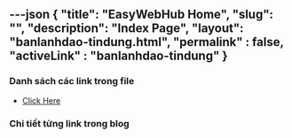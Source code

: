 ---json
{
    "title": "EasyWebHub Home",
    "slug": "",
    "description": "Index Page",
    "layout": "banlanhdao-tindung.html",
    "permalink" : false,
    "activeLink" : "banlanhdao-tindung"
}
---

### Danh sách các link trong file
- [Click Here](./blog-list.html)

### Chi tiết từng link trong blog